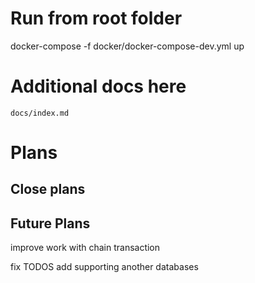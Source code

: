 # Run from root folder
docker-compose  -f docker/docker-compose-dev.yml up

# Additional docs here
`docs/index.md`

# Plans
## Close plans

## Future Plans
improve work with chain transaction

fix TODOS
add supporting another databases
